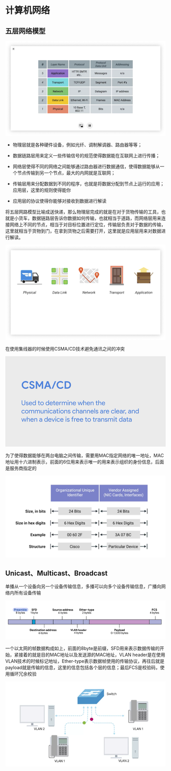 # 计算机网络



## 五层网络模型



![image-20210318155747764](image-20210318155747764.png)

- 物理层就是各种硬件设备，例如光纤、调制解调器、路由器等等；

- 数据链路层用来定义一些传输信号的规范使得数据能在互联网上进行传播；

- 网络层使得不同的网络之间能够通过路由器进行数据通信，使得数据能够从一个节点传输到另一个节点，最大的内网就是互联网；

- 传输层用来分配数据到不同的程序，也就是将数据分配到节点上运行的应用；应用层，这里的规则使得能你

- 应用层的协议使得你能够对接收到数据进行解读

将五层网路模型比喻成送快递，那么物理层完成的就是在对于货物传输的工具，也就是小货车，数据链路层告诉你数据如何传输，也就相当于道路，而网络层用来连接网络上不同的节点，相当于对目标位置进行定位，传输层负责对于数据的传输，这里就相当于货物到门，在拿到货物之后需要打开，这里就是应用层用来对数据进行解读。

![image-20210318171703784](image-20210318171703784.png)



在使用集线器的时候使用CSMA/CD技术避免通讯之间的冲突

![image-20210323195621912](image-20210323195621912.png)

为了使得数据能够在两台电脑之间传输，需要用MAC指定网络的唯一地址，MAC地址用十六进制表示，前面的6位用来表示唯一的用来表示组织的身份信息，后面是服务商指定的

![image-20210323200050761](image-20210323200050761.png)

## Unicast、Multicast、Broadcast

单播从一个设备向另一个设备传输信息，多播可以向多个设备传输信息，广播向网络内所有设备传输

![image-20210323202152576](image-20210323202152576.png)

一个以太网的帧数据构成如上，前面的8byte是前缀，SFD用来表示数据传输的开始，紧接着的就是目的MAC地址以及发送源的MAC地址，VLAN header是在使用VLAN技术的时候标记地址，Ether-type表示数据帧使用的传输协议，再往后就是payload就是传输的信息，这里的信息包括各个层的信息；最后FCS是校验码，使用循环冗余校验

![image-20210323203203342](image-20210323203203342.png)